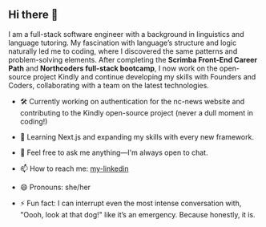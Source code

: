 ## Hi there 👋

  I am a full-stack software engineer with a background in linguistics and language tutoring. My fascination with language’s structure and logic naturally led me to coding, where I discovered the same patterns and problem-solving elements. After completing the **Scrimba Front-End Career Path** and **Northcoders full-stack bootcamp**, I now work on the open-source project Kindly and continue developing my skills with Founders and Coders, collaborating with a team on the latest technologies.


- 🛠️ Currently working on authentication for the nc-news website and contributing to the Kindly open-source project (never a dull moment in coding!)

- 🌱 Learning Next.js and expanding my skills with every new framework.

- 💬 Feel free to ask me anything—I'm always open to chat.
  
- 📫 How to reach me: [my-linkedin](https://www.linkedin.com/in/anna-veselova-3640752a0/)
  
- 😄 Pronouns: she/her
  
- ⚡ Fun fact: I can interrupt even the most intense conversation with, "Oooh, look at that dog!" like it’s an emergency. Because honestly, it is.

